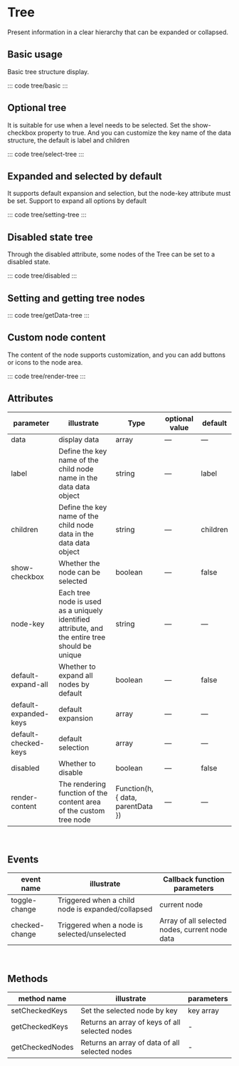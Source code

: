 <script setup>
import basic from 'exam/tree/basic.vue'
import selectTree from 'exam/tree/select-tree.vue'
import settingTree from 'exam/tree/setting-tree.vue'
import disabled from 'exam/tree/disabled.vue'
import getDataTree from 'exam/tree/getData-tree.vue'
import renderTree from 'exam/tree/render-tree.vue'
</script>

# Tree

Present information in a clear hierarchy that can be expanded or collapsed.

## Basic usage

Basic tree structure display.

::: code tree/basic
<basic></basic>
:::

## Optional tree

It is suitable for use when a level needs to be selected. Set the show-checkbox property to true. And you can customize the key name of the data structure, the default is label and children

::: code tree/select-tree
<selectTree></selectTree>
:::

## Expanded and selected by default

It supports default expansion and selection, but the node-key attribute must be set. Support to expand all options by default

::: code tree/setting-tree
<settingTree></settingTree>
:::

## Disabled state tree

Through the disabled attribute, some nodes of the Tree can be set to a disabled state.

::: code tree/disabled
<disabled></disabled>
:::

## Setting and getting tree nodes

::: code tree/getData-tree
<getDataTree></getDataTree>
:::

## Custom node content

The content of the node supports customization, and you can add buttons or icons to the node area.

::: code tree/render-tree
<renderTree></renderTree>
:::

## Attributes

| parameter             | illustrate                                                                                      | Type                              | optional value | default  |
| --------------------- | ----------------------------------------------------------------------------------------------- | --------------------------------- | -------------- | -------- |
| data                  | display data                                                                                    | array                             | —              | —        |
| label                 | Define the key name of the child node name in the data data object                              | string                            | —              | label    |
| children              | Define the key name of the child node data in the data data object                              | string                            | —              | children |
| show-checkbox         | Whether the node can be selected                                                                | boolean                           | —              | false    |
| node-key              | Each tree node is used as a uniquely identified attribute, and the entire tree should be unique | string                            | —              | —        |
| default-expand-all    | Whether to expand all nodes by default                                                          | boolean                           | —              | false    |
| default-expanded-keys | default expansion                                                                               | array                             | —              | —        |
| default-checked-keys  | default selection                                                                               | array                             | —              | —        |
| disabled              | Whether to disable                                                                              | boolean                           | —              | false    |
| render-content        | The rendering function of the content area of the custom tree node                              | Function(h, { data, parentData }) | —              | —        |

<br/>

## Events

| event name     | illustrate                                        | Callback function parameters                   |
| -------------- | ------------------------------------------------- | ---------------------------------------------- |
| toggle-change  | Triggered when a child node is expanded/collapsed | current node                                   |
| checked-change | Triggered when a node is selected/unselected      | Array of all selected nodes, current node data |

<br/>

## Methods

| method name     | illustrate                                     | parameters |
| --------------- | ---------------------------------------------- | ---------- |
| setCheckedKeys  | Set the selected node by key                   | key array  |
| getCheckedKeys  | Returns an array of keys of all selected nodes | -          |
| getCheckedNodes | Returns an array of data of all selected nodes | -          |

